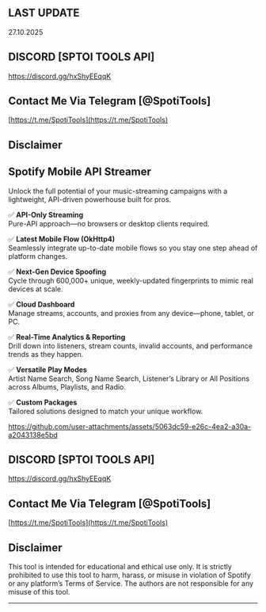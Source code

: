 ## LAST UPDATE
27.10.2025

## DISCORD [SPTOI TOOLS API]

https://discord.gg/hxShyEEqqK

## Contact Me Via Telegram [@SpotiTools]

[https://t.me/SpotiTools](https://t.me/SpotiTools)

## Disclaimer

## Spotify Mobile API Streamer
Unlock the full potential of your music-streaming campaigns with a lightweight, API-driven powerhouse built for pros.

✅  **API-Only Streaming**  
  Pure-API approach—no browsers or desktop clients required.

✅  **Latest Mobile Flow (OkHttp4)**  
  Seamlessly integrate up-to-date mobile flows so you stay one step ahead of platform changes.

✅  **Next-Gen Device Spoofing**  
  Cycle through 600,000+ unique, weekly-updated fingerprints to mimic real devices at scale.

✅  **Cloud Dashboard**  
  Manage streams, accounts, and proxies from any device—phone, tablet, or PC.

✅  **Real-Time Analytics & Reporting**  
  Drill down into listeners, stream counts, invalid accounts, and performance trends as they happen.

✅  **Versatile Play Modes**  
  Artist Name Search, Song Name Search, Listener’s Library or All Positions across Albums, Playlists, and Radio.

✅  **Custom Packages**  
  Tailored solutions designed to match your unique workflow.

https://github.com/user-attachments/assets/5063dc59-e26c-4ea2-a30a-a2043138e5bd

## DISCORD [SPTOI TOOLS API]

https://discord.gg/hxShyEEqqK

## Contact Me Via Telegram [@SpotiTools]

[https://t.me/SpotiTools](https://t.me/SpotiTools)

## Disclaimer

This tool is intended for educational and ethical use only. It is strictly prohibited to use this tool to harm, harass, or misuse in violation of Spotify or any platform’s Terms of Service. The authors are not responsible for any misuse of this tool.

---

